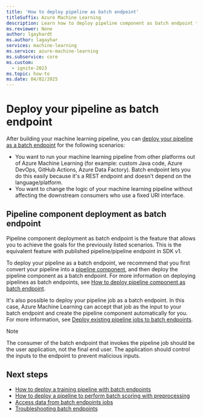 ```yaml
---
title: 'How to deploy pipeline as batch endpoint'
titleSuffix: Azure Machine Learning
description: Learn how to deploy pipeline component as batch endpoint to trigger the pipeline using REST endpoint.
ms.reviewer: None
author: lgayhardt
ms.author: lagayhar
services: machine-learning
ms.service: azure-machine-learning
ms.subservice: core
ms.custom:
  - ignite-2023
ms.topic: how-to
ms.date: 04/02/2025
---
```

# Deploy your pipeline as batch endpoint 

After building your machine learning pipeline, you can [deploy your pipeline as a batch endpoint](./concept-endpoints-batch.md#pipeline-component-deployment) for the following scenarios:

- You want to run your machine learning pipeline from other platforms out of Azure Machine Learning (for example: custom Java code, Azure DevOps, GitHub Actions, Azure Data Factory). Batch endpoint lets you do this easily because it's a REST endpoint and doesn't depend on the language/platform.
- You want to change the logic of your machine learning pipeline without affecting the downstream consumers who use a fixed URI interface.

## Pipeline component deployment as batch endpoint

Pipeline component deployment as batch endpoint is the feature that allows you to achieve the goals for the previously listed scenarios. This is the equivalent feature with published pipeline/pipeline endpoint in SDK v1.

To deploy your pipeline as a batch endpoint, we recommend that you first convert your pipeline into a [pipeline component](./how-to-use-pipeline-component.md), and then deploy the pipeline component as a batch endpoint. For more information on deploying pipelines as batch endpoints, see [How to deploy pipeline component as batch endpoint](how-to-use-batch-pipeline-deployments.md).

It's also possible to deploy your pipeline job as a batch endpoint. In this case, Azure Machine Learning can accept that job as the input to your batch endpoint and create the pipeline component automatically for you. For more information, see [Deploy existing pipeline jobs to batch endpoints](how-to-use-batch-pipeline-from-job.md).

> [!NOTE]
> The consumer of the batch endpoint that invokes the pipeline job should be the user application, not the final end user. The application should control the inputs to the endpoint to prevent malicious inputs.

## Next steps

- [How to deploy a training pipeline with batch endpoints](how-to-use-batch-training-pipeline.md)
- [How to deploy a pipeline to perform batch scoring with preprocessing](how-to-use-batch-scoring-pipeline.md)
- [Access data from batch endpoints jobs](how-to-access-data-batch-endpoints-jobs.md)
- [Troubleshooting batch endpoints](how-to-troubleshoot-batch-endpoints.md)
